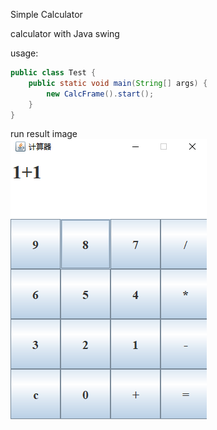 Simple Calculator  

calculator with Java swing  

usage:  
```java
public class Test {
    public static void main(String[] args) {
        new CalcFrame().start();
    }
}
```

run result image  
![calculatorImage](https://github.com/wuare/demo/blob/master/demo-calculator/images/demo-calc-result-image.png)